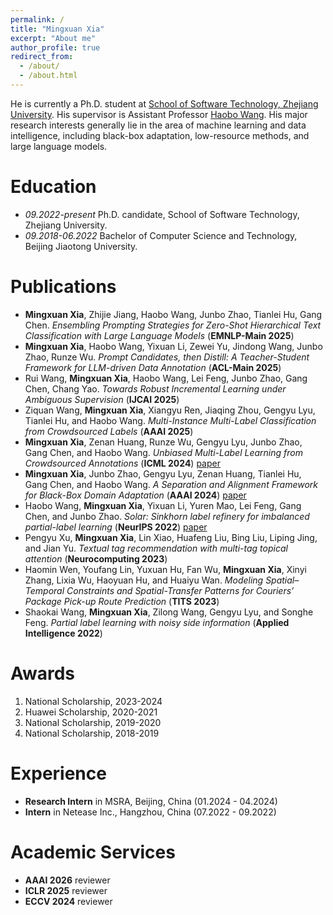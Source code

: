 ```yaml
---
permalink: /
title: "Mingxuan Xia"
excerpt: "About me"
author_profile: true
redirect_from: 
  - /about/
  - /about.html
---
```


He is currently a Ph.D. student at [School of Software Technology, Zhejiang University](http://www.cst.zju.edu.cn/). His supervisor is Assistant Professor [Haobo Wang](https://hbzju.github.io/). His major research interests generally lie in the area of machine learning and data intelligence,
including black-box adaptation, low-resource methods, and large language models. 

Education
======
* *09.2022-present* Ph.D. candidate, School of Software Technology, Zhejiang University.
* *09.2018-06.2022* Bachelor of Computer Science and Technology, Beijing Jiaotong University.

Publications
======
* **Mingxuan Xia**, Zhijie Jiang, Haobo Wang, Junbo Zhao, Tianlei Hu, Gang Chen. *Ensembling Prompting Strategies for Zero-Shot Hierarchical Text Classification with Large Language Models* (**EMNLP-Main 2025**)
* **Mingxuan Xia**, Haobo Wang, Yixuan Li, Zewei Yu, Jindong Wang, Junbo Zhao, Runze Wu. *Prompt Candidates, then Distill: A Teacher-Student Framework for LLM-driven Data Annotation* (**ACL-Main 2025**)
* Rui Wang, **Mingxuan Xia**, Haobo Wang, Lei Feng, Junbo Zhao, Gang Chen, Chang Yao. *Towards Robust Incremental Learning under Ambiguous Supervision* (**IJCAI 2025**)
* Ziquan Wang, **Mingxuan Xia**, Xiangyu Ren, Jiaqing Zhou, Gengyu Lyu, Tianlei Hu, and Haobo Wang. *Multi-Instance Multi-Label Classification from Crowdsourced Labels* (**AAAI 2025**)
* **Mingxuan Xia**, Zenan Huang, Runze Wu, Gengyu Lyu, Junbo Zhao, Gang Chen, and Haobo Wang. *Unbiased Multi-Label Learning from Crowdsourced Annotations* (**ICML 2024**) [paper](https://openreview.net/pdf?id=bgP8Rxv2eB)
* **Mingxuan Xia**, Junbo Zhao, Gengyu Lyu, Zenan Huang, Tianlei Hu, Gang Chen, and Haobo Wang. *A Separation and Alignment Framework for Black-Box Domain Adaptation* (**AAAI 2024**) [paper](https://ojs.aaai.org/index.php/AAAI/article/download/29532/30884)
* Haobo Wang, **Mingxuan Xia**, Yixuan Li, Yuren Mao, Lei Feng, Gang Chen, and Junbo Zhao. *Solar: Sinkhorn label refinery for imbalanced partial-label learning* (**NeurIPS 2022**) [paper](https://proceedings.neurips.cc/paper_files/paper/2022/file/357a0a771bf65ee07926d6af41b75030-Paper-Conference.pdf)
* Pengyu Xu, **Mingxuan Xia**, Lin Xiao, Huafeng Liu, Bing Liu, Liping Jing, and Jian Yu. *Textual tag recommendation with multi-tag topical attention* (**Neurocomputing 2023**)
* Haomin Wen, Youfang Lin, Yuxuan Hu, Fan Wu, **Mingxuan Xia**, Xinyi Zhang, Lixia Wu, Haoyuan Hu, and Huaiyu Wan. *Modeling Spatial–Temporal Constraints and Spatial-Transfer Patterns for Couriers’ Package Pick-up Route Prediction* (**TITS 2023**)
* Shaokai Wang, **Mingxuan Xia**, Zilong Wang, Gengyu Lyu, and Songhe Feng. *Partial label learning with noisy side information* (**Applied Intelligence 2022**)

Awards
======
1. National Scholarship, 2023-2024
2. Huawei Scholarship, 2020-2021
3. National Scholarship, 2019-2020
4. National Scholarship, 2018-2019

Experience
======
- **Research Intern** in MSRA, Beijing, China (01.2024 - 04.2024)
- **Intern** in Netease Inc., Hangzhou, China (07.2022 - 09.2022)

Academic Services
======
- **AAAI 2026** reviewer
- **ICLR 2025** reviewer
- **ECCV 2024** reviewer
